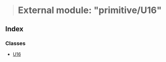 > # External module: "primitive/U16"

## Index

### Classes

* [U16](../classes/_primitive_u16_.u16.md)
